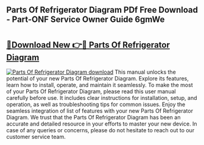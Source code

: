 ## Parts Of Refrigerator Diagram PDf Free Download - Part-ONF Service Owner Guide 6gmWe

# <h2><a href="http://dfohty.blite.top/?on=Parts+Of+Refrigerator+Diagram">🔗Download New 👉🔴 Parts Of Refrigerator Diagram</a></h2>

[![Parts Of Refrigerator Diagram download](https://i.imgur.com/lujVjoI.png)](http://dfohty.blite.top/?on=Parts+Of+Refrigerator+Diagram)
This manual unlocks the potential of your new Parts Of Refrigerator Diagram. Explore its features, learn how to install, operate, and maintain it seamlessly. To make the most of your Parts Of Refrigerator Diagram, please read this user manual carefully before use. It includes clear instructions for installation, setup, and operation, as well as troubleshooting tips for common issues. Enjoy the seamless integration of list of features with your new Parts Of Refrigerator Diagram. We trust that the Parts Of Refrigerator Diagram has been an accurate and detailed resource in your efforts to master your new device. In case of any queries or concerns, please do not hesitate to reach out to our customer service team.
